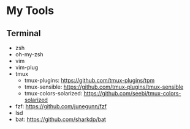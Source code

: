 # My Tools

## Terminal

- zsh
- oh-my-zsh
- vim
- vim-plug
- tmux
    - tmux-plugins: https://github.com/tmux-plugins/tpm
    - tmux-sensible: https://github.com/tmux-plugins/tmux-sensible
    - tmux-colors-solarized: https://github.com/seebi/tmux-colors-solarized
- fzf: https://github.com/junegunn/fzf 
- lsd
- bat: https://github.com/sharkdp/bat
